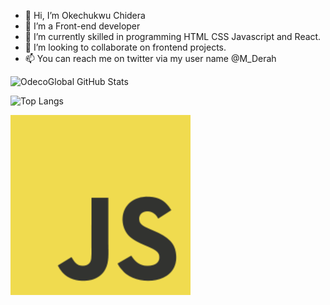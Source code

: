 - 👋 Hi, I’m Okechukwu Chidera
- 👀 I’m a Front-end developer 
- 🌱 I’m currently skilled in programming  HTML CSS Javascript and React.
- 💞️ I’m looking to collaborate on frontend projects.
- 📫 You can reach me on twitter via my user name @M_Derah
  
![OdecoGlobal GitHub Stats](https://github-readme-stats.vercel.app/api?username=OdecoGlobal&show_icons=true&theme=radical)
 
![Top Langs](https://github-readme-stats.vercel.app/api/top-langs/?username=OdecoGlobal&show_icons=true&theme=radical)

![JS Logo](https://raw.githubusercontent.com/github/explore/80688e429a7d4ef2fca1e82350fe8e3517d3494d/topics/javascript/javascript.png)



<!---
OdecoGlobal/OdecoGlobal is a ✨ special ✨ repository because its `README.md` (this file) appears on your GitHub profile.
You can click the Preview link to take a look at your changes.
--->
